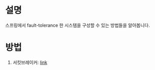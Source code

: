 # 설명
스프링에서 fault-tolerance 한 시스템을 구성할 수 있는 방법들을 알아봅니다. 

# 방법
1. 서킷브레이커: [link](/01.circuit-breaker/)